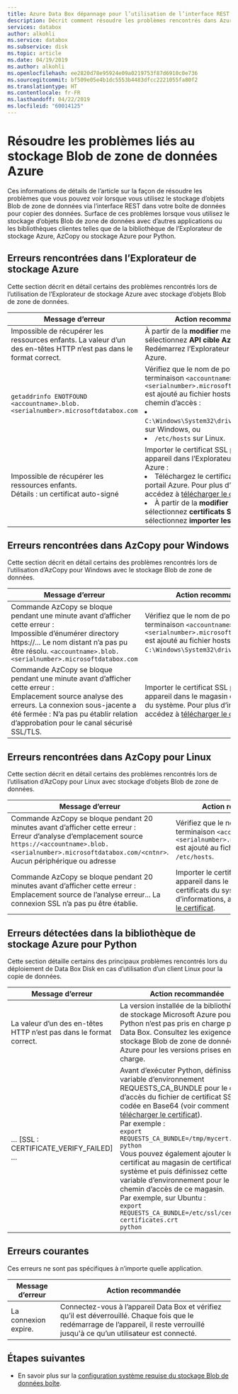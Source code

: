 ```yaml
---
title: Azure Data Box dépannage pour l’utilisation de l’interface REST | Microsoft Docs
description: Décrit comment résoudre les problèmes rencontrés dans Azure Data Box lorsque la copie des données est via l’interface REST.
services: databox
author: alkohli
ms.service: databox
ms.subservice: disk
ms.topic: article
ms.date: 04/19/2019
ms.author: alkohli
ms.openlocfilehash: ee2820d78e95924e09a0219753f87d6910c0e736
ms.sourcegitcommit: bf509e05e4b1dc5553b4483dfcc2221055fa80f2
ms.translationtype: HT
ms.contentlocale: fr-FR
ms.lasthandoff: 04/22/2019
ms.locfileid: "60014125"
---
```

# <a name="troubleshoot-issues-related-to-azure-data-box-blob-storage"></a>Résoudre les problèmes liés au stockage Blob de zone de données Azure

Ces informations de détails de l’article sur la façon de résoudre les problèmes que vous pouvez voir lorsque vous utilisez le stockage d’objets Blob de zone de données via l’interface REST dans votre boîte de données pour copier des données. Surface de ces problèmes lorsque vous utilisez le stockage d’objets Blob de zone de données avec d’autres applications ou les bibliothèques clientes telles que de la bibliothèque de l’Explorateur de stockage Azure, AzCopy ou stockage Azure pour Python.

## <a name="errors-seen-in-azure-storage-explorer"></a>Erreurs rencontrées dans l’Explorateur de stockage Azure

Cette section décrit en détail certains des problèmes rencontrés lors de l’utilisation de l’Explorateur de stockage Azure avec stockage d’objets Blob de zone de données.

|Message d’erreur  |Action recommandée |
|---------|---------|
|Impossible de récupérer les ressources enfants. La valeur d’un des en-têtes HTTP n’est pas dans le format correct.|À partir de la **modifier** menu, sélectionnez **API cible Azure Stack**. <br>Redémarrez l’Explorateur de stockage Azure.|
|`getaddrinfo ENOTFOUND <accountname>.blob.<serialnumber>.microsoftdatabox.com` |Vérifiez que le nom de point de terminaison `<accountname>.blob.<serialnumber>.microsoftdatabox.com` est ajouté au fichier hosts sur ce chemin d’accès : <li>`C:\Windows\System32\drivers\etc\hosts` sur Windows, ou </li><li> `/etc/hosts` sur Linux.</li>|
|Impossible de récupérer les ressources enfants. <br>Détails : un certificat auto-signé |Importer le certificat SSL pour votre appareil dans l’Explorateur de stockage Azure : <li>Téléchargez le certificat à partir du portail Azure. Pour plus d’informations, accédez à [télécharger le certificat](data-box-deploy-copy-data-via-rest.md#download-certificate).</li><li>À partir de la **modifier** menu, sélectionnez **certificats SSL** , puis sélectionnez **importer les certificats**.</li>|

## <a name="errors-seen-in-azcopy-for-windows"></a>Erreurs rencontrées dans AzCopy pour Windows

Cette section décrit en détail certains des problèmes rencontrés lors de l’utilisation d’AzCopy pour Windows avec le stockage Blob de zone de données.

|Message d’erreur  |Action recommandée |
|---------|---------|
|Commande AzCopy se bloque pendant une minute avant d’afficher cette erreur : <br>Impossible d’énumérer directory https://... Le nom distant n’a pas pu être résolu. `<accountname>.blob.<serialnumber>.microsoftdatabox.com`|Vérifiez que le nom de point de terminaison `<accountname>.blob.<serialnumber>.microsoftdatabox.com` est ajouté au fichier hosts sur : `C:\Windows\System32\drivers\etc\hosts`.|
|Commande AzCopy se bloque pendant une minute avant d’afficher cette erreur : <br>Emplacement source analyse des erreurs. La connexion sous-jacente a été fermée : N’a pas pu établir relation d’approbation pour le canal sécurisé SSL/TLS.|Importer le certificat SSL pour votre appareil dans le magasin de certificats du système. Pour plus d’informations, accédez à [télécharger le certificat](data-box-deploy-copy-data-via-rest.md#download-certificate).|


## <a name="errors-seen-in-azcopy-for-linux"></a>Erreurs rencontrées dans AzCopy pour Linux

Cette section décrit en détail certains des problèmes rencontrés lors de l’utilisation d’AzCopy pour Linux avec stockage d’objets Blob de zone de données.

|Message d’erreur  |Action recommandée |
|---------|---------|
|Commande AzCopy se bloque pendant 20 minutes avant d’afficher cette erreur : <br>Erreur d’analyse d’emplacement source `https://<accountname>.blob.<serialnumber>.microsoftdatabox.com/<cntnr>`. Aucun périphérique ou adresse|Vérifiez que le nom de point de terminaison `<accountname>.blob.<serialnumber>.microsoftdatabox.com` est ajouté au fichier hosts sur : `/etc/hosts`.|
|Commande AzCopy se bloque pendant 20 minutes avant d’afficher cette erreur : <br>Emplacement source de l’analyse erreur... La connexion SSL n’a pas pu être établie.|Importer le certificat SSL pour votre appareil dans le magasin de certificats du système. Pour plus d’informations, accédez à [télécharger le certificat](data-box-deploy-copy-data-via-rest.md#download-certificate).|

## <a name="errors-seen-in-azure-storage-library-for-python"></a>Erreurs détectées dans la bibliothèque de stockage Azure pour Python

Cette section détaille certains des principaux problèmes rencontrés lors du déploiement de Data Box Disk en cas d’utilisation d’un client Linux pour la copie de données.

|Message d’erreur  |Action recommandée |
|---------|---------|
|La valeur d’un des en-têtes HTTP n’est pas dans le format correct. |La version installée de la bibliothèque de stockage Microsoft Azure pour Python n’est pas pris en charge par Data Box. Consultez les exigences de stockage Blob de zone de données Azure pour les versions prises en charge.|
|… [SSL : CERTIFICATE_VERIFY_FAILED] …|Avant d’exécuter Python, définissez la variable d’environnement REQUESTS_CA_BUNDLE pour le chemin d’accès du fichier de certificat SSL codée en Base64 (voir comment [télécharger le certificat]()). <br>Par exemple : <br>`export REQUESTS_CA_BUNDLE=/tmp/mycert.cer` <br>`python` <br>Vous pouvez également ajouter le certificat au magasin de certificats du système et puis définissez cette variable d’environnement pour le chemin d’accès de ce magasin. <br> Par exemple, sur Ubuntu : <br>`export REQUESTS_CA_BUNDLE=/etc/ssl/certs/ca-certificates.crt` <br>`python`|


## <a name="common-errors"></a>Erreurs courantes

Ces erreurs ne sont pas spécifiques à n’importe quelle application.

|Message d’erreur  |Action recommandée |
|---------|---------|
|La connexion expire. |Connectez-vous à l’appareil Data Box et vérifiez qu’il est déverrouillé. Chaque fois que le redémarrage de l’appareil, il reste verrouillé jusqu'à ce qu’un utilisateur est connecté.|

## <a name="next-steps"></a>Étapes suivantes

- En savoir plus sur la [configuration système requise du stockage Blob de données boîte](data-box-system-requirements-rest.md).
